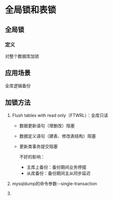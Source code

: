# 全局锁和表锁

## 全局锁

### 定义

对整个数据库加锁

## 应用场景

全库逻辑备份

## 加锁方法

1. Flush tables with read only（FTWRL）：全库只读  
   
   * 数据更新语句（增删改）阻塞
   * 数据定义语句（建表、修改表结构）阻塞
   * 更新类事务提交阻塞
  
     不好的影响：
     * 主库上备份：备份期间业务停摆
     * 从库备份：备份期间主从同步延迟

2. mysqldump的命令参数--single-transaction

3. 



